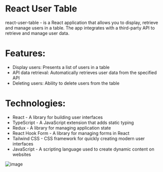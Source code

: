 <h1>React User Table</h1>
<p>react-user-table - is a React application that allows you to display, retrieve and manage users in a table. The app integrates with a third-party API to retrieve and manage user data.</p>

<h1>Features: </h1>
<ul>
  <li>Display users: Presents a list of users in a table</li>
  <li>API data retrieval: Automatically retrieves user data from the specified API</li>
  <li>Deleting users: Ability to delete users from the table</li>
</ul>


<h1>Technologies: </h1>
<ul>
  <li>React - A library for building user interfaces</li>
  <li>TypeScript - A JavaScript extension that adds static typing</li>
  <li>Redux - A library for managing application state</li>
  <li>React Hook Form - A library for managing forms in React </li>
  <li>Tailwind CSS - CSS framework for quickly creating modern user interfaces</li>
  <li>JavaScript - A scripting language used to create dynamic content on websites</li>
</ul>


![image](https://github.com/user-attachments/assets/7639fef6-e9d2-4928-a70c-a0600cb88e63)


